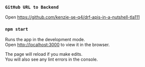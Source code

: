### `GitHub URL to Backend`

Open https://github.com/kenzie-se-q4/drf-apis-in-a-nutshell-tla111

### `npm start`

Runs the app in the development mode.\
Open [http://localhost:3000](http://localhost:3000) to view it in the browser.

The page will reload if you make edits.\
You will also see any lint errors in the console.
